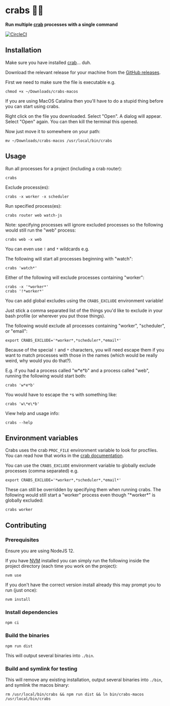 # crabs 🦀🦀

**Run multiple [crab](https://github.com/dabapps/crab) processes with a single command**

[![CircleCI](https://circleci.com/gh/JakeSidSmith/crabs.svg?style=svg)](https://circleci.com/gh/JakeSidSmith/crabs)

## Installation

Make sure you have installed [crab](https://github.com/dabapps/crab)... duh.

Download the relevant release for your machine from the [GitHub releases](https://github.com/JakeSidSmith/crabs/releases).

First we need to make sure the file is executable e.g.

```shell
chmod +x ~/Downloads/crabs-macos
```

If you are using MacOS Catalina then you'll have to do a stupid thing before you can start using crabs.

Right click on the file you downloaded. Select "Open". A dialog will appear. Select "Open" again. You can then kill the terminal this opened.

Now just move it to somewhere on your path:

```shell
mv ~/Downloads/crabs-macos /usr/local/bin/crabs
```

## Usage

Run all processes for a project (including a crab router):

```shell
crabs
```

Exclude process(es):

```shell
crabs -x worker -x scheduler
```

Run specified process(es):

```shell
crabs router web watch-js
```

Note: specifying processes will ignore excluded processes so the following would still run the "web" process:

```shell
crabs web -x web
```

You can even use `!` and `*` wildcards e.g.

The following will start all processes beginning with "watch":

```shell
crabs 'watch*'
```

Either of the following will exclude processes containing "worker":

```shell
crabs -x '*worker*'
crabs '!*worker*'
```

You can add global excludes using the `CRABS_EXCLUDE` environment variable!

Just stick a comma separated list of the things you'd like to exclude in your bash profile (or wherever you put those things).

The following would exclude all processes containing "worker", "scheduler", or "email":

```shell
export CRABS_EXCLUDE='*worker*,*scheduler*,*email*'
```

Because of the special `!` and `*` characters, you will need escape them if you want to match processes with those in the names (which would be really weird, why would you do that?).

E.g. if you had a process called "w\*e\*b" and a process called "web", running the following would start both:

```shell
crabs 'w*e*b'
```

You would have to escape the `*`s with something like:

```shell
crabs 'w\*e\*b'
```

View help and usage info:

```shell
crabs --help
```

## Environment variables

Crabs uses the crab `PROC_FILE` environment variable to look for procfiles. You can read how that works in the [crab documentation](https://github.com/dabapps/crab).

You can use the `CRABS_EXCLUDE` environment variable to globally exclude processes (comma separated) e.g.

```shell
export CRABS_EXCLUDE='*worker*,*scheduler*,*email*'
```

These can still be overridden by specifying them when running crabs. The following would still start a "worker" process even though "\*worker\*" is globally excluded:

```shell
crabs worker
```

## Contributing

### Prerequisites

Ensure you are using NodeJS 12.

If you have [NVM](https://github.com/nvm-sh/nvm#installing-and-updating) installed you can simply run the following inside the project directory (each time you work on the project):

```shell
nvm use
```

If you don't have the correct version install already this may prompt you to run (just once):

```shell
nvm install
```

### Install dependencies

```shell
npm ci
```

### Build the binaries

```shell
npm run dist
```

This will output several binaries into `./bin`.

### Build and symlink for testing

This will remove any existing installation, output several binaries into `./bin`, and symlink the macos binary:

```shell
rm /usr/local/bin/crabs && npm run dist && ln bin/crabs-macos /usr/local/bin/crabs
```
